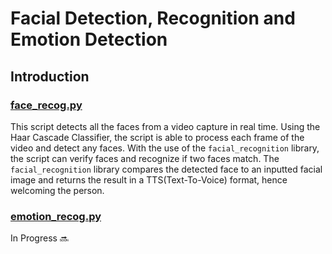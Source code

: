 # Facial Detection, Recognition and Emotion Detection #
## Introduction ##
### [face_recog.py](https://github.com/rainarit/FacialReg/blob/master/face_recog.py) ###
This script detects all the faces from a video capture in real time. Using the Haar Cascade Classifier, the script is able to process each frame of the video and detect any faces. With the use of the `facial_recognition` library, the script can verify faces and recognize if two faces match. The `facial_recognition` library compares the detected face to an inputted facial image and returns the result in a TTS(Text-To-Voice) format, hence welcoming the person. 
### [emotion_recog.py](https://github.com/rainarit/FacialReg/blob/master/emotion_recog.py) ###
In Progress :soon:
